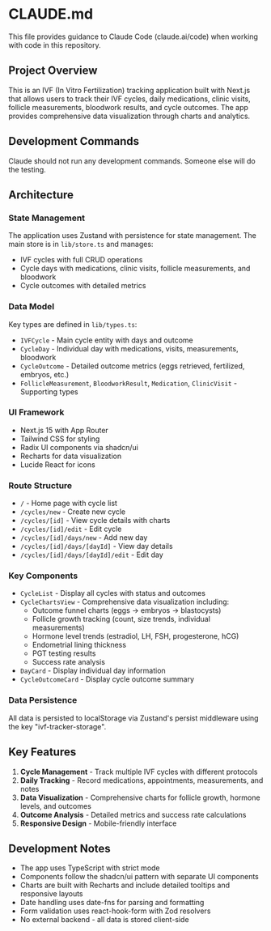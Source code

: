 # CLAUDE.md

This file provides guidance to Claude Code (claude.ai/code) when working with code in this repository.

## Project Overview

This is an IVF (In Vitro Fertilization) tracking application built with Next.js that allows users to track their IVF cycles, daily medications, clinic visits, follicle measurements, bloodwork results, and cycle outcomes. The app provides comprehensive data visualization through charts and analytics.

## Development Commands

Claude should not run any development commands. Someone else will do the testing.

## Architecture

### State Management
The application uses Zustand with persistence for state management. The main store is in `lib/store.ts` and manages:
- IVF cycles with full CRUD operations
- Cycle days with medications, clinic visits, follicle measurements, and bloodwork
- Cycle outcomes with detailed metrics

### Data Model
Key types are defined in `lib/types.ts`:
- `IVFCycle` - Main cycle entity with days and outcome
- `CycleDay` - Individual day with medications, visits, measurements, bloodwork
- `CycleOutcome` - Detailed outcome metrics (eggs retrieved, fertilized, embryos, etc.)
- `FollicleMeasurement`, `BloodworkResult`, `Medication`, `ClinicVisit` - Supporting types

### UI Framework
- Next.js 15 with App Router
- Tailwind CSS for styling
- Radix UI components via shadcn/ui
- Recharts for data visualization
- Lucide React for icons

### Route Structure
- `/` - Home page with cycle list
- `/cycles/new` - Create new cycle
- `/cycles/[id]` - View cycle details with charts
- `/cycles/[id]/edit` - Edit cycle
- `/cycles/[id]/days/new` - Add new day
- `/cycles/[id]/days/[dayId]` - View day details
- `/cycles/[id]/days/[dayId]/edit` - Edit day

### Key Components
- `CycleList` - Display all cycles with status and outcomes
- `CycleChartsView` - Comprehensive data visualization including:
  - Outcome funnel charts (eggs → embryos → blastocysts)
  - Follicle growth tracking (count, size trends, individual measurements)
  - Hormone level trends (estradiol, LH, FSH, progesterone, hCG)
  - Endometrial lining thickness
  - PGT testing results
  - Success rate analysis
- `DayCard` - Display individual day information
- `CycleOutcomeCard` - Display cycle outcome summary

### Data Persistence
All data is persisted to localStorage via Zustand's persist middleware using the key "ivf-tracker-storage".

## Key Features

1. **Cycle Management** - Track multiple IVF cycles with different protocols
2. **Daily Tracking** - Record medications, appointments, measurements, and notes
3. **Data Visualization** - Comprehensive charts for follicle growth, hormone levels, and outcomes
4. **Outcome Analysis** - Detailed metrics and success rate calculations
5. **Responsive Design** - Mobile-friendly interface

## Development Notes

- The app uses TypeScript with strict mode
- Components follow the shadcn/ui pattern with separate UI components
- Charts are built with Recharts and include detailed tooltips and responsive layouts
- Date handling uses date-fns for parsing and formatting
- Form validation uses react-hook-form with Zod resolvers
- No external backend - all data is stored client-side
